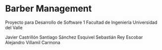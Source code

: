 # Barber Management

Proyecto para Desarrollo de Software 1
Facultad de Ingeniería
Universidad del Valle

Javier Castrillón
Santiago Sánchez Esquivel
Sebastián Rey Escobar 
Alejandro Villamil Carmona 




